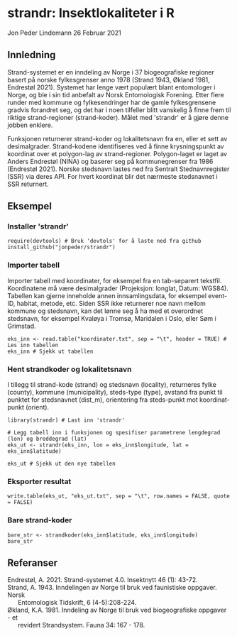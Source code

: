 
# strandr: Insektlokaliteter i R
Jon Peder Lindemann
26 Februar 2021



## Innledning

Strand-systemet er en inndeling av Norge i 37 biogeografiske regioner basert på norske fylkesgrenser anno 1978 (Strand 1943, Økland 1981, Endrestøl 2021). Systemet har lenge vært populært blant entomologer i Norge, og ble i sin tid anbefalt av Norsk Entomologisk Forening. Etter flere runder med kommune og fylkesendringer har de gamle fylkesgrensene gradvis forandret seg, og det har i noen tilfeller blitt vanskelig å finne frem til riktige strand-regioner (strand-koder). Målet med 'strandr' er å gjøre denne jobben enklere. 

Funksjonen returnerer strand-koder og lokalitetsnavn fra en, eller et sett av desimalgrader. Strand-kodene identifiseres ved å finne krysningspunkt av koordinat over et polygon-lag av strand-regioner. Polygon-laget er laget av Anders Endrestøl (NINA) og baserer seg på kommunegrenser fra  1986 (Endrestøl 2021). Norske stedsnavn lastes ned fra Sentralt Stednavnregister (SSR) via deres API. For hvert koordinat blir det nærmeste stedsnavnet i SSR returnert.


## Eksempel

### Installer 'strandr'
```{r, eval = FALSE}
require(devtools) # Bruk 'devtols' for å laste ned fra github
install_github("jonpeder/strandr")
```


### Importer tabell
Importer tabell med koordinater, for eksempel fra en tab-separert tekstfil. Koordinatene må være desimalgrader (Projeksjon: longlat, Datum: WGS84). Tabellen kan gjerne inneholde annen innsamlingsdata, for eksempel event-ID, habitat, metode, etc. Siden SSR ikke returnerer noe navn mellom kommune og stedsnavn, kan det lønne seg å ha med et overordnet stedsnavn, for eksempel Kvaløya i Tromsø, Maridalen i Oslo, eller Søm i Grimstad.  

```{r}
eks_inn <- read.table("koordinater.txt", sep = "\t", header = TRUE) # Les inn tabellen 
eks_inn # Sjekk ut tabellen
```


### Hent strandkoder og lokalitetsnavn
I tillegg til strand-kode (strand) og stedsnavn (locality), returneres fylke (county), kommune (municipality), steds-type (type), avstand fra punkt til punktet for stedsnavnet (dist_m), orientering fra steds-punkt mot koordinat-punkt (orient).

```{r}
library(strandr) # Last inn 'strandr'

# Legg tabell inn i funksjonen og spesifiser parametrene lengdegrad (lon) og breddegrad (lat)
eks_ut <- strandr(eks_inn, lon = eks_inn$longitude, lat = eks_inn$latitude) 

eks_ut # Sjekk ut den nye tabellen
```

### Eksporter resultat
```{r}
write.table(eks_ut, "eks_ut.txt", sep = "\t", row.names = FALSE, quote = FALSE)
```

### Bare strand-koder
```{r}
bare_str <- strandkoder(eks_inn$latitude, eks_inn$longitude)
bare_str
```


## Referanser
Endrestøl, A. 2021. Strand-systemet 4.0. Insektnytt 46 (1): 43-72.  
Strand, A. 1943. Inndelingen av Norge til bruk ved faunistiske oppgaver. Norsk  
&nbsp;&nbsp;&nbsp;&nbsp;&nbsp;&nbsp;Entomologisk Tidskrift, 6 (4-5):208-224.  
Økland, K.A. 1981. Inndeling av Norge til bruk ved biogeografiske oppgaver - et  
&nbsp;&nbsp;&nbsp;&nbsp;&nbsp;&nbsp;revidert Strandsystem. Fauna 34: 167 - 178.
